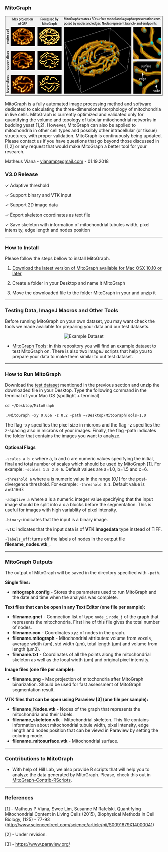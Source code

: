 ### MitoGraph

<p align="center">
  <img src="doc/mitograph.png" width="auto" height="256" title="MoCo Logo">
</p>

MitoGraph is a fully automated image processing method and software dedicated to calculating the three-dimensional morphology of mitochondria in live cells. MitoGraph is currently optimized and validated only for quantifying the volume and topology of tubular mitochondrial networks in budding yeast [1,2]. However, MitoGraph can also be applied to mitochondria in other cell types and possibly other intracellular (or tissue) structures, with proper validation. MitoGraph is continuously being updated. Please contact us if you have questions that go beyond those discussed in [1,2] or any request that would make MitoGraph a better tool for your research.

Matheus Viana - vianamp@gmail.com - 01.19.2018

### V3.0 Release

✓ Adaptive threshold

✓ Support binary and VTK input

✓ Support 2D image data

✓ Export skeleton coordinates as text file

✓ Save skeleton with information of mitochondrial tubules width, pixel intensity, edge length and nodes position

---

### How to Install

Please follow the steps bellow to install MitoGraph.

1. <a href="https://github.com/vianamp/MitoGraph/releases/tag/v3.0">Download the latest version of MitoGraph available for Mac OSX 10.10 or later</a>

2. Create a folder in your Desktop and name it MitoGraph

3. Move the downloaded file to the folder MitoGraph in your and unzip it

---

### Testing Data, ImageJ Macros and Other Tools

Before running MitoGraph on your own dataset, you may want check the tools we made available for preparing your data and our test datasets.

<p align="center">
  <img src="https://sites.google.com/site/vianamp/_/rsrc/1418664353567/mitograph/mitoexamples.png" width="auto" height="128" title="Example Dataset">
</p>

* <a href="https://github.com/vianamp/MitoGraphTools/blob/master/README.md">MitoGraph Tools</a>: in this repository you will find an example dataset to test MitoGraph on. There is also two ImageJ scripts that help you to prepare your data to make them similar to out test dataset.

---

### How to Run MitoGraph

Download the <a href="https://github.com/vianamp/MitoGraphTools/blob/master/README.md">test dataset</a> mentioned in the previous section and unzip the downloaded file in your Desktop. Type the following command in the terminal of your Mac OS (spotlight + terminal)

`cd ~/Desktop/MitoGraph`

`./MitoGraph -xy 0.056 -z 0.2 -path ~/Desktop/MitoGraphTools-1.0`

The flag -xy specifies the pixel size in microns and the flag -z specifies the z-spacing also in microns of your images. Finally, the flag -path indicates the folder that contains the images you want to analyze.

#### Optional Flags

`-scales a b c` where a, b and c are numeric values specifying the initial, final and total number of scales which should be used by MitoGraph [1]. For example: `-scales 1.5 2.0 6`. Default values are a=1.0, b=1.5 and c=6.

`-threshold a` where a is numeric value in the range [0,1] for the post-divergence threshold. For example: `-threshold 0.1`. Default value is a=0.1667.

`-adaptive a` where a is a numeric integer value specifying that the input image should be split into a x a blocks before the segmentation. This is useful for images with high variablity of pixel intensity.

`-binary`: indicates that the input is a binary image. 

`-vtk`: indicates that the input data is of __VTK Imagedata__ type instead of TIFF.

`-labels_off`: turns off the labels of nodes in the output file __filename_nodes.vtk___.

---

### MitoGraph Outputs

The output of MitoGraph will be saved in the directory specified with `-path`.

**Single files:**

* __mitograph.config__ - Stores the parameters used to run MitoGraph and the date and time when the analysis was complete.

**Text files that can be open in any Text Editor (one file per sample):**

* __filename.gnet__ - Connection list of type `node_i` `node_j` of the graph that represents the mitochondria. First line of this file gives the total number of nodes.
* __filename.coo__ - Coordinates xyz of nodes in the graph.
* __filename.mitograph__ - Mitochondrial attributes: volume from voxels, average width (µm), std width (µm),  total length (µm) and volume from length (µm3).
* __filename.txt__ - Coordinates of all the points along the mitochondrial skeleton as well as the local width (µm) and original pixel intensity.

**Image files (one file per sample):**

* __filename.png__ - Max projection of mitochondria after MitoGraph binarization. Should be used for fast assessment of MitoGraph segmentation result.

**VTK files that can be open using Paraview [3] (one file per sample):**

* __filename_Nodes.vtk__ - Nodes of the graph that represents the mitochondria and their labels.
* __filename_skeleton.vtk__ - Mitochondrial skeleton. This file contains information about mitochondrial tubule width, pixel intensity, edge length and nodes position that can be viewd in Paraview by setting the coloring mode.
* __filename_mitosurface.vtk__ - Mitochondrial surface.

---

### Contributions to MitoGraph

* With help of Hill Lab, we also provide R scripts that will help you to analyze the data generated by MitoGraph. Please, check this out in <a href="https://github.com/Hill-Lab/MitoGraph-Contrib-RScripts">MitoGraph-Contrib-RScripts</a>.

---

### References

[1] - Matheus P Viana, Swee Lim, Susanne M Rafelski, Quantifying Mitochondrial Content in Living Cells (2015), Biophysical Methods in Cell Biology, (125) - 77-93 (http://www.sciencedirect.com/science/article/pii/S0091679X14000041)

[2] - Under revision.

[3] - https://www.paraview.org/
